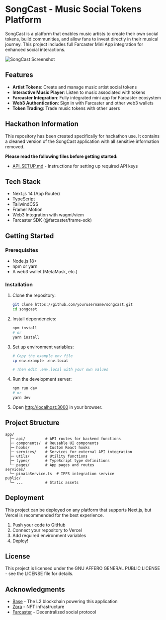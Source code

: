 # SongCast - Music Social Tokens Platform

SongCast is a platform that enables music artists to create their own social tokens, build communities, and allow fans to invest directly in their musical journey. This project includes full Farcaster Mini App integration for enhanced social interactions.

![SongCast Screenshot](public/screenshot.png)

## Features

- **Artist Tokens**: Create and manage music artist social tokens
- **Interactive Music Player**: Listen to music associated with tokens
- **Farcaster Integration**: Fully integrated mini app for Farcaster ecosystem
- **Web3 Authentication**: Sign in with Farcaster and other web3 wallets
- **Token Trading**: Trade music tokens with other users

## Hackathon Information

This repository has been created specifically for hackathon use. It contains a cleaned version of the SongCast application with all sensitive information removed.

**Please read the following files before getting started:**
- [API_SETUP.md](API_SETUP.md) - Instructions for setting up required API keys

## Tech Stack

- Next.js 14 (App Router)
- TypeScript
- TailwindCSS
- Framer Motion
- Web3 Integration with wagmi/viem
- Farcaster SDK (@farcaster/frame-sdk)

## Getting Started

### Prerequisites

- Node.js 18+
- npm or yarn
- A web3 wallet (MetaMask, etc.)

### Installation

1. Clone the repository:
   ```bash
   git clone https://github.com/yourusername/songcast.git
   cd songcast
   ```

2. Install dependencies:
   ```bash
   npm install
   # or
   yarn install
   ```

3. Set up environment variables:
   ```bash
   # Copy the example env file
   cp env.example .env.local
   
   # Then edit .env.local with your own values
   ```

4. Run the development server:
   ```bash
   npm run dev
   # or
   yarn dev
   ```

5. Open [http://localhost:3000](http://localhost:3000) in your browser.

## Project Structure

```
app/
  ├─ api/         # API routes for backend functions
  ├─ components/  # Reusable UI components
  ├─ hooks/       # Custom React hooks
  ├─ services/    # Services for external API integration
  ├─ utils/       # Utility functions
  ├─ types/       # TypeScript type definitions
  └─ pages/       # App pages and routes
services/
  └─ pinataService.ts  # IPFS integration service
public/
  └─ ...          # Static assets
```

## Deployment

This project can be deployed on any platform that supports Next.js, but Vercel is recommended for the best experience.

1. Push your code to GitHub
2. Connect your repository to Vercel
3. Add required environment variables
4. Deploy!

## License

This project is licensed under the GNU AFFERO GENERAL PUBLIC LICENSE - see the LICENSE file for details.

## Acknowledgments

- [Base](https://docs.base.org/) - The L2 blockchain powering this application
- [Zora](https://docs.zora.co/) - NFT infrastructure
- [Farcaster](https://www.farcaster.xyz/) - Decentralized social protocol 
